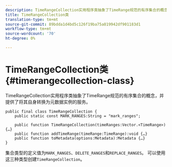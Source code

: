 ```yaml
---
description: TimeRangeCollection实用程序类抽象了TimeRange规范的有序集合的概念，并提供了将其自身转换为元数据实例的服务。
title: TimeRangeCollection类
translation-type: tm+mt
source-git-commit: 89bdda1d4bd5c126f19ba75a819942df901183d1
workflow-type: tm+mt
source-wordcount: '70'
ht-degree: 0%

---
```



# TimeRangeCollection类{#timerangecollection-class}

TimeRangeCollection实用程序类抽象了TimeRange规范的有序集合的概念，并提供了将其自身转换为元数据实例的服务。

<!--<a id="section_D87AA7BC628D458DAB12D5247AD34B41"></a>-->

```
public final class TimeRangeCollection { 
    public static const MARK_RANGES:String = "mark_ranges"; 
  
    public function TimeRangeCollection(timeRanges:Vector.<TimeRange>) {…} 
    public function addTimeRange(timeRange:TimeRange):void {…} 
    public function toMetadata(options:Metadata):Metadata {…} 
}
```

集合类型的定义值为`MARK_RANGES`、`DELETE_RANGES`和`REPLACE_RANGES`。 可以使用这三种类型创建`TimeRangeCollection`。
